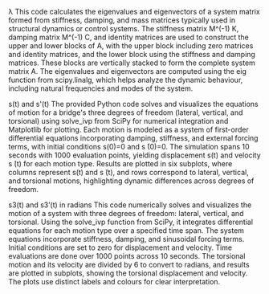 λ
This code calculates the eigenvalues and eigenvectors of a system matrix formed from stiffness, damping, and mass matrices typically used in structural dynamics or control systems. The stiffness matrix M^(-1) K, damping matrix M^(-1) C, and identity matrices are used to construct the upper and lower blocks of A, with the upper block including zero matrices and identity matrices, and the lower block using the stiffness and damping matrices. These blocks are vertically stacked to form the complete system matrix A. The eigenvalues and eigenvectors are computed using the eig function from scipy.linalg, which helps analyze the dynamic behaviour, including natural frequencies and modes of the system.

s(t) and s'(t)
The provided Python code solves and visualizes the equations of motion for a bridge's three degrees of freedom (lateral, vertical, and torsional) using solve_ivp from SciPy for numerical integration and Matplotlib for plotting. Each motion is modeled as a system of first-order differential equations incorporating damping, stiffness, and external forcing terms, with initial conditions s(0)=0 and s ̇(0)=0. The simulation spans 10 seconds with 1000 evaluation points, yielding displacement s(t) and velocity s ̇(t) for each motion type. Results are plotted in six subplots, where columns represent s(t) and s ̇(t), and rows correspond to lateral, vertical, and torsional motions, highlighting dynamic differences across degrees of freedom.

s3(t) and s3’(t) in radians
This code numerically solves and visualizes the motion of a system with three degrees of freedom: lateral, vertical, and torsional. Using the solve_ivp function from SciPy, it integrates differential equations for each motion type over a specified time span. The system equations incorporate stiffness, damping, and sinusoidal forcing terms. Initial conditions are set to zero for displacement and velocity. Time evaluations are done over 1000 points across 10 seconds. The torsional motion and its velocity are divided by 6 to convert to radians, and results are plotted in subplots, showing the torsional displacement and velocity. The plots use distinct labels and colours for clear interpretation.
